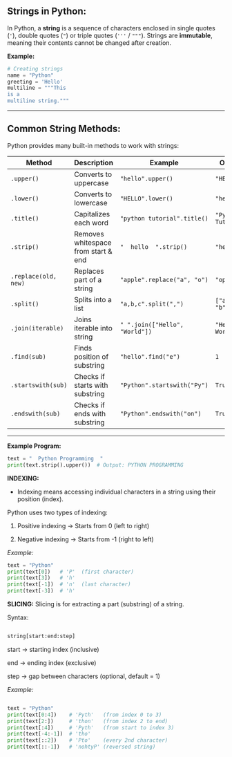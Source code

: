 ## Strings in Python:

In Python, a **string** is a sequence of characters enclosed in single quotes (`'`), double quotes (`"`) or triple quotes (`'''` / `"""`).
Strings are **immutable**, meaning their contents cannot be changed after creation.

**Example:**

```python
# Creating strings
name = "Python"
greeting = 'Hello'
multiline = """This
is a
multiline string."""
```

---

## Common String Methods:

Python provides many built-in methods to work with strings:

| Method               | Description                         | Example                        | Output              |
| -------------------- | ----------------------------------- | ------------------------------ | ------------------- |
| `.upper()`           | Converts to uppercase               | `"hello".upper()`              | `"HELLO"`           |
| `.lower()`           | Converts to lowercase               | `"HELLO".lower()`              | `"hello"`           |
| `.title()`           | Capitalizes each word               | `"python tutorial".title()`    | `"Python Tutorial"` |
| `.strip()`           | Removes whitespace from start & end | `"  hello  ".strip()`          | `"hello"`           |
| `.replace(old, new)` | Replaces part of a string           | `"apple".replace("a", "o")`    | `"opple"`           |
| `.split()`           | Splits into a list                  | `"a,b,c".split(",")`           | `["a", "b", "c"]`   |
| `.join(iterable)`    | Joins iterable into string          | `" ".join(["Hello", "World"])` | `"Hello World"`     |
| `.find(sub)`         | Finds position of substring         | `"hello".find("e")`            | `1`                 |
| `.startswith(sub)`   | Checks if starts with substring     | `"Python".startswith("Py")`    | `True`              |
| `.endswith(sub)`     | Checks if ends with substring       | `"Python".endswith("on")`      | `True`              |

---

**Example Program:**

```python
text = "  Python Programming  "
print(text.strip().upper())  # Output: PYTHON PROGRAMMING
```

**INDEXING:**

- Indexing means accessing individual characters in a string using their position (index).

Python uses two types of indexing:

1. Positive indexing → Starts from 0 (left to right)

2. Negative indexing → Starts from -1 (right to left)

*Example:*

```python
text = "Python"
print(text[0])   # 'P'  (first character)
print(text[3])   # 'h'
print(text[-1])  # 'n'  (last character)
print(text[-3])  # 'h'
```

**SLICING:**
Slicing is for extracting a part (substring) of a string.

Syntax:

```python

string[start:end:step]
```

start → starting index (inclusive)

end → ending index (exclusive)

step → gap between characters (optional, default = 1)

*Example:*
```python

text = "Python"
print(text[0:4])    # 'Pyth'   (from index 0 to 3)
print(text[2:])     # 'thon'   (from index 2 to end)
print(text[:4])     # 'Pyth'   (from start to index 3)
print(text[-4:-1])  # 'tho'
print(text[::2])    # 'Pto'    (every 2nd character)
print(text[::-1])   # 'nohtyP' (reversed string)
```
